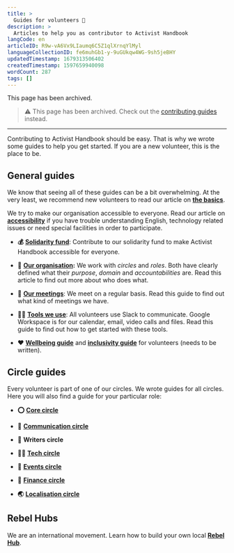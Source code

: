 ```yaml
---
title: >
  Guides for volunteers 📖
description: >
  Articles to help you as contributor to Activist Handbook
langCode: en
articleID: R9w-vA6Vx9LIaumq6C5Z1qlXrnqYlMyl
languageCollectionID: fe6muhGb1-y-9uGUkqw4WG-9sh5jeBHY
updatedTimestamp: 1679313506402
createdTimestamp: 1597659940098
wordCount: 287
tags: []
---
```


This page has been archived.

> ⚠️ This page has been archived. Check out the [contributing guides](/contribute) instead.

* * *

Contributing to Activist Handbook should be easy. That is why we wrote some guides to help you get started. If you are a new volunteer, this is the place to be.

## General guides

We know that seeing all of these guides can be a bit overwhelming. At the very least, we recommend new volunteers to read our article on [**the basics**](/support/basics).

We try to make our organisation accessible to everyone. Read our article on [**accessibility**](/support/accessibility) if you have trouble understanding English, technology related issues or need special facilities in order to participate.

-   **💰** [**Solidarity fund**](/solidarity-fund): Contribute to our solidarity fund to make Activist Handbook accessible for everyone.
    
-   **🏡** [**Our organisation**](/support/organisation)**:** We work with _circles_ and _roles_. Both have clearly defined what their _purpose_, _domain_ and _accountabilities_ are. Read this article to find out more about who does what.
    
-   **📝** [**Our meetings**](/support/meetings): We meet on a regular basis. Read this guide to find out what kind of meetings we have.
    
-   **👩‍💻** [**Tools we use**](/support/tools): All volunteers use Slack to communicate. Google Workspace is for our calendar, email, video calls and files. Read this guide to find out how to get started with these tools.
    
-   **❤️** [**Wellbeing guide**](/support/wellbeing-volunteers) and [**inclusivity guide**](/support/inclusivity-volunteers) for volunteers (needs to be written).
    

## Circle guides

Every volunteer is part of one of our circles. We wrote guides for all circles. Here you will also find a guide for your particular role:

-   **⭕️** [**Core circle**](/support/core)
    
-   **💬** [**Communication circle**](/support/communication)
    
-   **📝** **Writers circle**
    
-   **👩‍💻** [**Tech circle**](/support/tech)
    
-   **📆** [**Events circle**](/support/events)
    
-   **🤑** [**Finance circle**](/support/finance)
    
-   **🌏** [**Localisation circle**](/support/localisation)
    

## Rebel Hubs

We are an international movement. Learn how to build your own local [**Rebel Hub**](/support/hub).